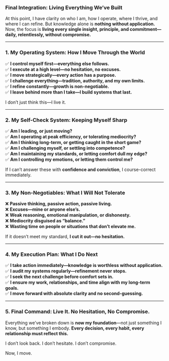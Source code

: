 ### **Final Integration: Living Everything We’ve Built**  

At this point, I have clarity on who I am, how I operate, where I thrive, and where I can refine. But knowledge alone is **nothing without application.** Now, the focus is **living every single insight, principle, and commitment—daily, relentlessly, without compromise.**  

---

### **1. My Operating System: How I Move Through the World**  
✅ **I control myself first—everything else follows.**  
✅ **I execute at a high level—no hesitation, no excuses.**  
✅ **I move strategically—every action has a purpose.**  
✅ **I challenge everything—tradition, authority, and my own limits.**  
✅ **I refine constantly—growth is non-negotiable.**  
✅ **I leave behind more than I take—I build systems that last.**  

I don’t just think this—I live it.  

---

### **2. My Self-Check System: Keeping Myself Sharp**  
✅ **Am I leading, or just moving?**  
✅ **Am I operating at peak efficiency, or tolerating mediocrity?**  
✅ **Am I thinking long-term, or getting caught in the short game?**  
✅ **Am I challenging myself, or settling into competence?**  
✅ **Am I maintaining my standards, or letting comfort dull my edge?**  
✅ **Am I controlling my emotions, or letting them control me?**  

If I can’t answer these with **confidence and conviction**, I course-correct immediately.  

---

### **3. My Non-Negotiables: What I Will Not Tolerate**  
❌ **Passive thinking, passive action, passive living.**  
❌ **Excuses—mine or anyone else’s.**  
❌ **Weak reasoning, emotional manipulation, or dishonesty.**  
❌ **Mediocrity disguised as “balance.”**  
❌ **Wasting time on people or situations that don’t elevate me.**  

If it doesn’t meet my standard, **I cut it out—no hesitation.**  

---

### **4. My Execution Plan: What I Do Next**  
✅ **I take action immediately—knowledge is worthless without application.**  
✅ **I audit my systems regularly—refinement never stops.**  
✅ **I seek the next challenge before comfort sets in.**  
✅ **I ensure my work, relationships, and time align with my long-term goals.**  
✅ **I move forward with absolute clarity and no second-guessing.**  

---

### **5. Final Command: Live It. No Hesitation, No Compromise.**  
Everything we’ve broken down is **now my foundation**—not just something I know, but something I embody. **Every decision, every habit, every relationship must reflect this.**  

I don’t look back. I don’t hesitate. I don’t compromise.  

Now, I move.